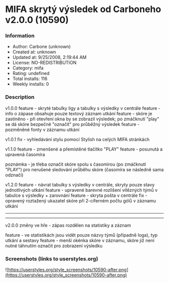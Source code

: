 # MIFA skrytý výsledek od Carboneho v2.0.0 (10590)

### Information
- Author: Carbone (unknown)
- Created at: unknown
- Updated at: 9/25/2008, 2:19:44 AM
- License: NO-REDISTRIBUTION
- Category: mifa
- Rating: undefined
- Total installs: 116
- Weekly installs: 0


### Description
v1.0.0
feature - skryté tabulky ligy a tabulky s výsledky v centrále
feature - info o zápase obsahuje pouze textový záznam utkání
feature - skóre je zastíněno - při otevření okna by se zobrazil výsledek; po zmáčknutí "play" se dá skóre bezpečně "označit" pro průběžný výsledek
feature - pozměněné fonty v záznamu utkání

v1.0.1
fix - vyhledávání stylu pomocí Stylish na celých MIFA stránkách

v1.1.0
feature - zmenšené a přemístěné tlačítko "PLAY"
feature - posunutá a upravená časomíra

poznámka - je třeba označit skóre spolu s časomírou (po zmáčknutí "PLAY") pro nerušené sledování průběhu skóre (časomíra se následně sama odznačí)

v1.2.0
feature - návrat tabulky s výsledky v centrále, skryty pouze stavy jednotlivých utkání
feature - upravené barevné rozlišení vítězných týmů v tabulce s výsledky + zarovnání
feature - skryta pošta v centrále
fix - opravený roztažený ukazatel skóre při 2-ciferném počtu gólů v záznamu utkání

------------------------------------------------------------------------------------------
------------------------------------------------------------------------------------------

v2.0.0
změny ve hře - zápas rozdělen na statistiky a záznam

feature - ve statistikách jsou vidět pouze názvy týmů (případně loga), typ utkání a sestavy
feature - menší okénka skóre v záznamu, skóre již není nutné táhnutím označit pro zobrazení výsledku


### Screenshots (links to userstyles.org)
![https://userstyles.org/style_screenshots/10590-after.png](https://userstyles.org/style_screenshots/10590-after.png)


